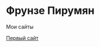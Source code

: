 # Фрунзе Пирумян
Мои сайты

[Первый сайт](https://reucuer.github.io/%D0%9F%D0%B5%D1%80%D0%B2%D1%8B%D0%B9%20%D1%81%D0%B0%D0%B9%D1%82/ "Первый сайт")
